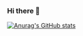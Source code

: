 ### Hi there 👋
[![Anurag's GitHub stats](https://github-readme-stats.vercel.app/api?username=MatveyMatveyil)](https://github.com/anuraghazra/github-readme-stats&theme=onedark)


<!--
**MatveyMatveyIl/MatveyMatveyIl** is a ✨ _special_ ✨ repository because its `README.md` (this file) appears on your GitHub profile.

Here are some ideas to get you started:

- 🔭 I’m currently working on ...
- 🌱 I’m currently learning ...
- 👯 I’m looking to collaborate on ...
- 🤔 I’m looking for help with ...
- 💬 Ask me about ...
- 📫 How to reach me: ...
- 😄 Pronouns: ...
- ⚡ Fun fact: ...
-->
